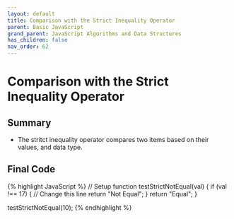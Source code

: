```yaml
---
layout: default
title: Comparison with the Strict Inequality Operator
parent: Basic JavaScript
grand_parent: JavaScript Algorithms and Data Structures
has_children: false
nav_order: 62
---
```

# Comparison with the Strict Inequality Operator
## Summary
- The stritct inequality operator compares two items based on their values, and data type.

## Final Code

{% highlight JavaScript %}
// Setup
function testStrictNotEqual(val) {
  if (val !== 17) { // Change this line
    return "Not Equal";
  }
  return "Equal";
}

testStrictNotEqual(10);
{% endhighlight %}